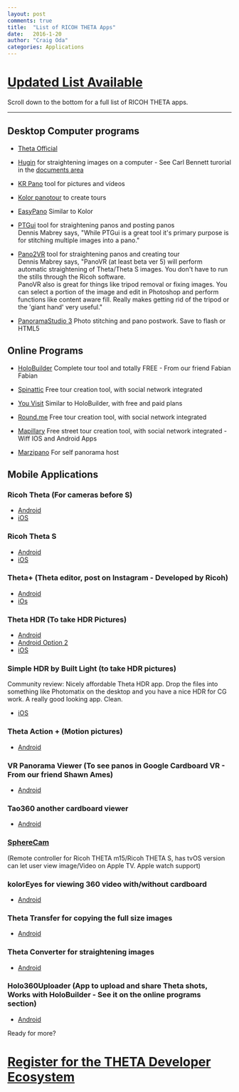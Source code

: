 ```yaml
---
layout: post
comments: true
title:  "List of RICOH THETA Apps"
date:   2016-1-20
author: "Craig Oda"
categories: Applications
---
```

<script>
  (function(i,s,o,g,r,a,m){i['GoogleAnalyticsObject']=r;i[r]=i[r]||function(){
  (i[r].q=i[r].q||[]).push(arguments)},i[r].l=1*new Date();a=s.createElement(o),
  m=s.getElementsByTagName(o)[0];a.async=1;a.src=g;m.parentNode.insertBefore(a,m)
  })(window,document,'script','//www.google-analytics.com/analytics.js','ga');

  ga('create', 'UA-73311422-1', 'auto');
  ga('send', 'pageview');

</script>

# [Updated List Available](http://theta360.guide/showcase/)

Scroll down to the bottom for a full list of RICOH THETA apps.

---

## Desktop Computer programs

* [Theta Official](https://theta360.com/en/support/download/)

* [Hugin](http://hugin.sourceforge.net/)
for straightening images on a computer - See Carl Bennett turorial in the [documents area](https://www.facebook.com/notes/ricoh-theta-users-on-facebook/straightening-360-images-using-hugin/1616917718526418)

* [KR Pano](http://www.krpano.com/) tool for pictures and vídeos

* [Kolor panotour](http://www.kolor.com/panotour/) to create tours

* [EasyPano](http://www.easypano.com/) Similar to Kolor

* [PTGui](http://www.ptgui.com) tool for straightening panos and posting panos  
 Dennis Mabrey says, "While PTGui is a great tool it's primary purpose is for stitching multiple images into a pano."


* [Pano2VR](http://ggnome.com) tool for straightening panos and creating tour  
Dennis Mabrey says, "PanoVR (at least beta ver 5) will perform automatic straightening of Theta/Theta S images. You don't have to run the stills through the Ricoh software.  
PanoVR also is great for things like tripod removal or fixing images. You can select a portion of the image and edit in Photoshop and perform functions like content aware fill. Really makes getting rid of the tripod or the 'giant hand' very useful."


* [PanoramaStudio 3](http://www.tshsoft.com/en/panostudio_index) Photo stitching and pano postwork. Save to flash or HTML5


## Online Programs

* [HoloBuilder](https://www.holobuilder.com/index.html) Complete tour tool and totally FREE - From our friend Fabian Fabian

* [Spinattic](http://www.spinattic.com/) Free tour creation tool, with social network integrated

* [You Visit](http://www.youvisit.com/) Similar to HoloBuilder, with free and paid plans

* [Round.me](https://round.me/) Free tour creation tool, with social network integrated

* [Mapillary](http://www.mapillary.com/map) Free street tour creation tool, with social network integrated - Wiff IOS and Android Apps

* [Marzipano](http://www.marzipano.net/tool/) For self panorama host


## Mobile Applications

### Ricoh Theta (For cameras before S)

* [Android](https://play.google.com/store/apps/details?id=com.theta)
* [iOS](https://itunes.apple.com/us/app/ricoh-theta/id667238484?mt=8)

### Ricoh Theta S

* [Android](https://play.google.com/store/apps/details?id=com.theta360)
* [iOS](https://itunes.apple.com/us/app/ricoh-theta-s/id102325474)

### Theta+ (Theta editor, post on Instagram - Developed by Ricoh)

* [Android](https://play.google.com/store/apps/details)
* [iOs](https://itunes.apple.com/us/app/theta+/id1021526610?mt=8)

### Theta HDR (To take HDR Pictures)

* [Android](https://play.google.com/store/apps/details?id=air.de.pl.ThetaHDRApp)
* [Android Option 2](https://play.google.com/store/apps/details?id=com.teapps.thetahdr)
* [iOS](https://itunes.apple.com/us/app/hdr-360-bracket-pro-for-ricoh/id987157511?mt=8)

### Simple HDR by Built Light (to take HDR pictures)
Community review: Nicely affordable Theta HDR app. Drop the files into something like Photomatix on the desktop
and you have a nice HDR for CG work. A really good looking app. Clean.

* [iOS](https://itunes.apple.com/us/app/simple-hdr/id1035541353)

### Theta Action + (Motion pictures)

* [Android](https://play.google.com/store/apps/details?id=jp.sciencecow.thetaactionplus)

### VR Panorama Viewer (To see panos in Google Cardboard VR - From our friend Shawn Ames)

* [Android](https://play.google.com/store/apps/details?id=com.Viral3D.VRPanoViewer)

### Tao360 another cardboard viewer

* [Android](https://play.google.com/store/apps/details?id=jp.co.taosoftware.android.sphericalviewer)

### [SphereCam](https://itunes.apple.com/us/app/spherecam/id973550273?mt=8)
(Remote controller for Ricoh THETA m15/Ricoh THETA S, has tvOS version can let user view image/Video on Apple TV. Apple watch support)

### kolorEyes for viewing 360 video with/without cardboard

* [Android](https://play.google.com/store/apps/details?id=fi.finwe.koloreyesandroid)

### Theta Transfer for copying the full size images

* [Android](https://play.google.com/store/apps/details?id=com.hirota41.thetatransfer)

### Theta Converter for straightening images

* [Android](https://play.google.com/store/apps/details?id=com.hirota41.thetaconverter)

### Holo360Uploader (App to upload and share Theta shots, Works with HoloBuilder - See it on the online programs section)

* [Android](https://play.google.com/store/apps/details?id=com.bitstars.panouploader)

Ready for more?

# [Register for the THETA Developer Ecosystem](http://theta360.guide/ecosystem/)
